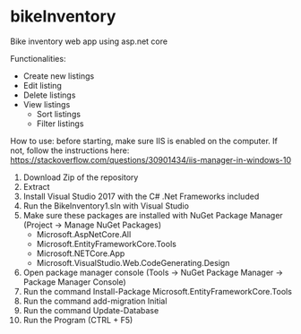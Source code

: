 # bikeInventory
Bike inventory web app using asp.net core

Functionalities:
- Create new listings
- Edit listing
- Delete listings
- View listings
  - Sort listings
  - Filter listings

How to use:
before starting, make sure IIS is enabled on the computer. If not, follow the instructions here: https://stackoverflow.com/questions/30901434/iis-manager-in-windows-10
1. Download Zip of the repository
2. Extract
3. Install Visual Studio 2017 with the C# .Net Frameworks included
4. Run the BikeInventory1.sln with Visual Studio
5. Make sure these packages are installed with NuGet Package Manager (Project -> Manage NuGet Packages)
   - Microsoft.AspNetCore.All
   - Microsoft.EntityFrameworkCore.Tools
   - Microsoft.NETCore.App
   - Microsoft.VisualStudio.Web.CodeGenerating.Design
6. Open package manager console (Tools -> NuGet Package Manager -> Package Manager Console)
7. Run the command Install-Package Microsoft.EntityFrameworkCore.Tools
8. Run the command add-migration Initial
9. Run the command Update-Database
10. Run the Program (CTRL + F5)
